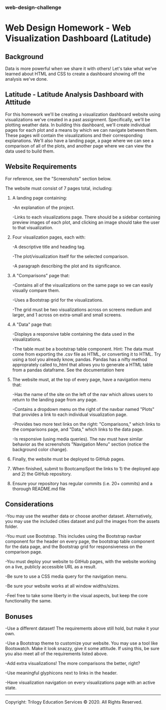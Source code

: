 ### web-design-challenge

# Web Design Homework - Web Visualization Dashboard (Latitude)

## Background
Data is more powerful when we share it with others! Let's take what we've learned about HTML and CSS to create a dashboard showing off the analysis we've done.

## Latitude - Latitude Analysis Dashboard with Attitude
For this homework we'll be creating a visualization dashboard website using visualizations we've created in a past assignment. Specifically, we'll be plotting weather data.
In building this dashboard, we'll create individual pages for each plot and a means by which we can navigate between them. These pages will contain the visualizations and their corresponding explanations. We'll also have a landing page, a page where we can see a comparison of all of the plots, and another page where we can view the data used to build them.

## Website Requirements
For reference, see the "Screenshots" section below.

The website must consist of 7 pages total, including:

1. A landing page containing:

      -An explanation of the project.

      -Links to each visualizations page. There should be a sidebar containing preview images of each plot, and clicking an image should take the user to that visualization.

2. Four visualization pages, each with:

      -A descriptive title and heading tag.

      -The plot/visualization itself for the selected comparison.

      -A paragraph describing the plot and its significance.

3. A "Comparisons" page that:

      -Contains all of the visualizations on the same page so we can easily visually compare them.

      -Uses a Bootstrap grid for the visualizations.

      -The grid must be two visualizations across on screens medium and larger, and 1 across on extra-small and small screens.
  

4. A "Data" page that:

      -Displays a responsive table containing the data used in the visualizations.

      -The table must be a bootstrap table component. Hint: The data must come from exporting the .csv file as HTML, or converting it to HTML. Try using a tool you already know, pandas. Pandas has a nifty method approprately called to_html that allows you to generate a HTML table from a pandas dataframe. See the documentation here


5. The website must, at the top of every page, have a navigation menu that:

    -Has the name of the site on the left of the nav which allows users to return to the landing page from any page.

    -Contains a dropdown menu on the right of the navbar named "Plots" that provides a link to each individual visualization page.

    -Provides two more text links on the right: "Comparisons," which links to the comparisons page, and "Data," which links to the data page.

    -Is responsive (using media queries). The nav must have similar behavior as the screenshots "Navigation Menu" section (notice the background color change).


6. Finally, the website must be deployed to GitHub pages.

7. When finished, submit to BootcampSpot the links to 1) the deployed app and 2) the GitHub repository.

8. Ensure your repository has regular commits (i.e. 20+ commits) and a thorough README.md file

## Considerations

-You may use the weather data or choose another dataset. Alternatively, you may use the included cities dataset and pull the images from the assets folder.

-You must use Bootstrap. This includes using the Bootstrap navbar component for the header on every page, the bootstrap table component for the data page, and the Bootstrap grid for responsiveness on the comparison page.

-You must deploy your website to GitHub pages, with the website working on a live, publicly accessible URL as a result.

-Be sure to use a CSS media query for the navigation menu.

-Be sure your website works at all window widths/sizes.

-Feel free to take some liberty in the visual aspects, but keep the core functionality the same.

## Bonuses
-Use a different dataset! The requirements above still hold, but make it your own.

-Use a Bootstrap theme to customize your website. You may use a tool like Bootswatch. Make it look snazzy, give it some attitude. If using this, be sure you also meet all of the requirements listed above.

-Add extra visualizations! The more comparisons the better, right?

-Use meaningful glyphicons next to links in the header.

-Have visualization navigation on every visualizations page with an active state. 

-------------------------------
Copyright: Trilogy Education Services © 2020. All Rights Reserved.
